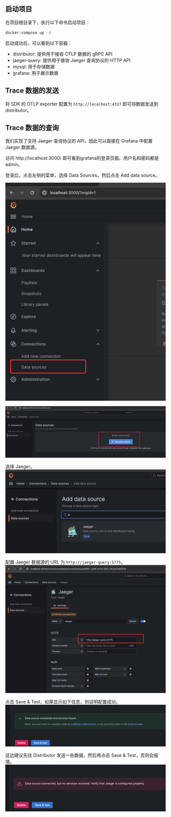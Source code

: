 ## 启动项目

在项目根目录下，执行以下命令启动项目：

```bash
docker-compose up -d
```

启动成功后，可以看到以下容器：

+ distributor: 提供用于接收 OTLP 数据的 gRPC API
+ jaeger-query: 提供用于接收 Jaeger 查询协议的 HTTP API
+ mysql: 用于存储数据
+ grafana: 用于展示数据

## Trace 数据的发送

将 SDK 的 OTLP exporter 配置为 `http://localhost:4317` 即可将数据发送到 distributor。

## Trace 数据的查询

我们实现了支持 Jaeger 查询协议的 API，因此可以直接在 Grafana 中配置 Jaeger 数据源。

访问 http://localhost:3000/ 即可看到grafana的登录页面。用户名和密码都是admin。

登录后，点击左侧的菜单，选择 Data Sources，然后点击 Add data source。

![](./asserts/add-jaeger-data-source.png)

![](./asserts/add-jaeger-data-source-2.png)

选择 Jaeger。
![](./asserts/add-jaeger-data-source-3.png)

配置 Jaeger 数据源的 URL 为 `http://jaeger-query:5775`。
![](./asserts/add-jaeger-data-source-4.png)

点击 Save & Test，如果显示如下信息，则说明配置成功。
![](./asserts/add-jaeger-data-source-5.png)

这边建议先往 Distributor 发送一些数据，然后再点击 Save & Test，否则会报错。
![](./asserts/add-jaeger-data-source-error.png)
